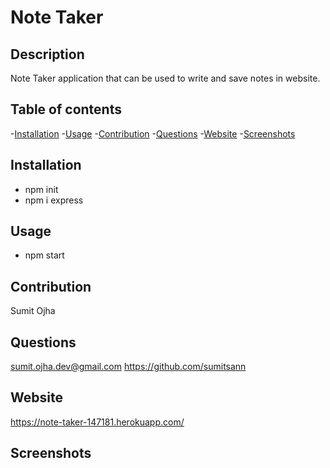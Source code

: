 # Note Taker

## Description

Note Taker application that can be used to write and save notes in website.

## Table of contents

-[Installation](#Installation) 
-[Usage](#Usage) 
-[Contribution](#Contribution) 
-[Questions](#Questions)
-[Website](#Website)
-[Screenshots](#Screenshots)

## Installation

* npm init 
* npm i express

## Usage

* npm start

## Contribution

Sumit Ojha

## Questions

sumit.ojha.dev@gmail.com
https://github.com/sumitsann

## Website
https://note-taker-147181.herokuapp.com/

## Screenshots
